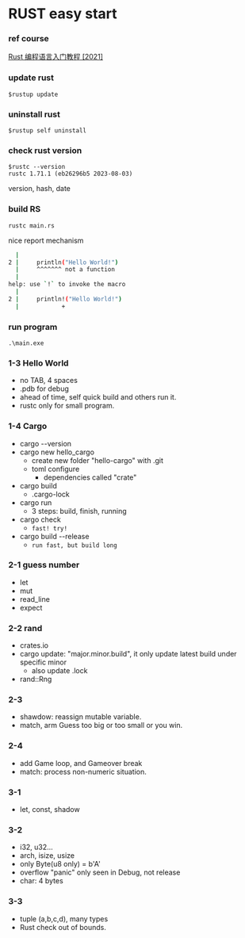 # RUST easy start

### ref course
[Rust 编程语言入门教程 [2021]](https://www.youtube.com/watch?v=e3-2uxHhbzs&list=PL3azK8C0kje1DUJbaOqce19j3R_-tIc4_&ab_channel=DaveYoung)

### update rust 
```
$rustup update
```
### uninstall rust
```
$rustup self uninstall
```
### check rust version
```
$rustc --version
rustc 1.71.1 (eb26296b5 2023-08-03)
```
version, hash, date

### build RS
```
rustc main.rs
```
nice report mechanism
```bash
  |
2 |     println("Hello World!")
  |     ^^^^^^^ not a function
  |
help: use `!` to invoke the macro
  |
2 |     println!("Hello World!")
  |            +
```
### run program
```
.\main.exe
```
### 1-3 Hello World
- no TAB, 4 spaces
- .pdb for debug
- ahead of time, self quick build and others run it. 
- rustc only for small program.
### 1-4 Cargo
- cargo --version
- cargo new hello_cargo
  - create new folder "hello-cargo" with .git
  - toml configure
    - dependencies called "crate" 
- cargo build
  - .cargo-lock
- cargo run
  - 3 steps: build, finish, running
- cargo check
  - `fast! try!`
- cargo build --release
  - `run fast, but build long`
### 2-1 guess number
- let
- mut
- read_line
- expect
### 2-2 rand
- crates.io
- cargo update: "major.minor.build", it only update latest build under specific minor 
  - also update .lock
- rand::Rng
### 2-3 
- shawdow: reassign mutable variable.
- match, arm Guess too big or too small or you win.
### 2-4
- add Game loop, and Gameover break
- match: process non-numeric situation.
### 3-1
- let, const, shadow
### 3-2
- i32, u32...
- arch, isize, usize
- only Byte(u8 only) = b'A'
- overflow "panic" only seen in Debug, not release
- char: 4 bytes
### 3-3 
- tuple (a,b,c,d), many types
- Rust check out of bounds.